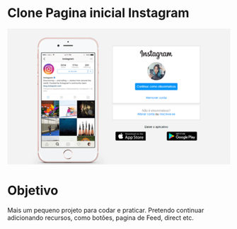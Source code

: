 # Clone Pagina inicial Instagram
![Instagram](https://github.com/ElisonRodrigues/Clone-Pagina-inicial-do-Instagram/blob/master/Screenshot-instagram.png)
# Objetivo
Mais um pequeno projeto para codar e praticar. Pretendo continuar adicionando recursos, como botões, pagina de Feed, direct etc.
